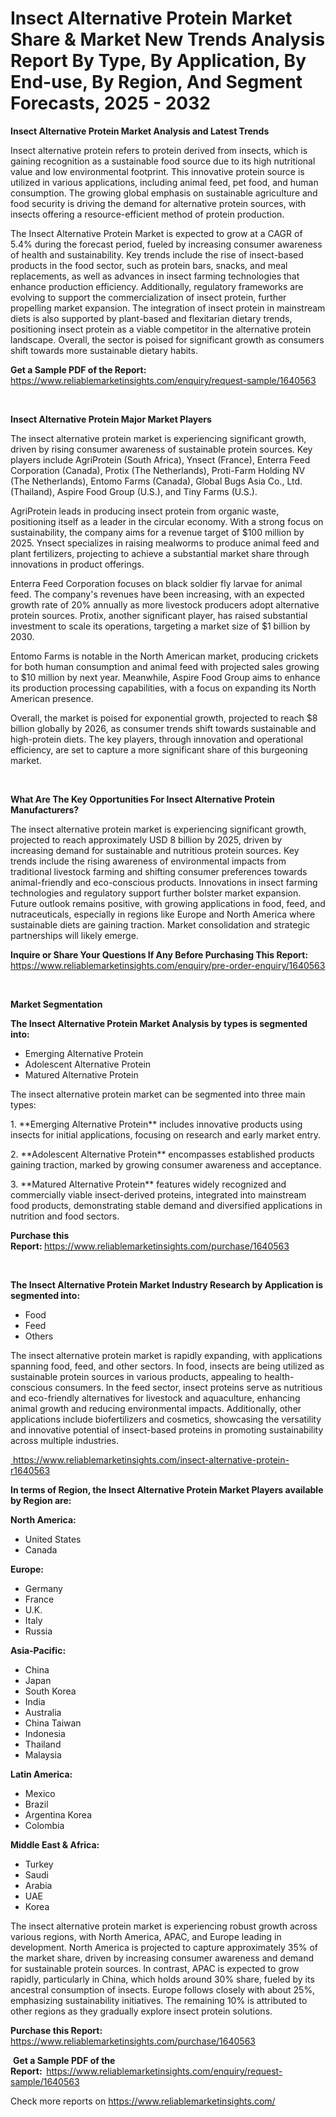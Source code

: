 <p><h1>Insect Alternative Protein Market Share & Market New Trends Analysis Report By Type, By Application, By End-use, By Region, And Segment Forecasts, 2025 - 2032</h1></p><p><strong>Insect Alternative Protein Market Analysis and Latest Trends</strong></p>
<p><p>Insect alternative protein refers to protein derived from insects, which is gaining recognition as a sustainable food source due to its high nutritional value and low environmental footprint. This innovative protein source is utilized in various applications, including animal feed, pet food, and human consumption. The growing global emphasis on sustainable agriculture and food security is driving the demand for alternative protein sources, with insects offering a resource-efficient method of protein production.</p><p>The Insect Alternative Protein Market is expected to grow at a CAGR of 5.4% during the forecast period, fueled by increasing consumer awareness of health and sustainability. Key trends include the rise of insect-based products in the food sector, such as protein bars, snacks, and meal replacements, as well as advances in insect farming technologies that enhance production efficiency. Additionally, regulatory frameworks are evolving to support the commercialization of insect protein, further propelling market expansion. The integration of insect protein in mainstream diets is also supported by plant-based and flexitarian dietary trends, positioning insect protein as a viable competitor in the alternative protein landscape. Overall, the sector is poised for significant growth as consumers shift towards more sustainable dietary habits.</p></p>
<p><strong>Get a Sample PDF of the Report:&nbsp;</strong> <a href="https://www.reliablemarketinsights.com/enquiry/request-sample/1640563?utm_campaign=2281&utm_medium=2&utm_source=Github&utm_content=ia&utm_term=15022025&utm_id=insect-alternative-protein">https://www.reliablemarketinsights.com/enquiry/request-sample/1640563</a></p>
<p>&nbsp;</p>
<p><strong>Insect Alternative Protein Major Market Players</strong></p>
<p><p>The insect alternative protein market is experiencing significant growth, driven by rising consumer awareness of sustainable protein sources. Key players include AgriProtein (South Africa), Ynsect (France), Enterra Feed Corporation (Canada), Protix (The Netherlands), Proti-Farm Holding NV (The Netherlands), Entomo Farms (Canada), Global Bugs Asia Co., Ltd. (Thailand), Aspire Food Group (U.S.), and Tiny Farms (U.S.).</p><p>AgriProtein leads in producing insect protein from organic waste, positioning itself as a leader in the circular economy. With a strong focus on sustainability, the company aims for a revenue target of $100 million by 2025. Ynsect specializes in raising mealworms to produce animal feed and plant fertilizers, projecting to achieve a substantial market share through innovations in product offerings.</p><p>Enterra Feed Corporation focuses on black soldier fly larvae for animal feed. The company's revenues have been increasing, with an expected growth rate of 20% annually as more livestock producers adopt alternative protein sources. Protix, another significant player, has raised substantial investment to scale its operations, targeting a market size of $1 billion by 2030.</p><p>Entomo Farms is notable in the North American market, producing crickets for both human consumption and animal feed with projected sales growing to $10 million by next year. Meanwhile, Aspire Food Group aims to enhance its production processing capabilities, with a focus on expanding its North American presence.</p><p>Overall, the market is poised for exponential growth, projected to reach $8 billion globally by 2026, as consumer trends shift towards sustainable and high-protein diets. The key players, through innovation and operational efficiency, are set to capture a more significant share of this burgeoning market.</p></p>
<p>&nbsp;</p>
<p><strong>What Are The Key Opportunities For Insect Alternative Protein Manufacturers?</strong></p>
<p><p>The insect alternative protein market is experiencing significant growth, projected to reach approximately USD 8 billion by 2025, driven by increasing demand for sustainable and nutritious protein sources. Key trends include the rising awareness of environmental impacts from traditional livestock farming and shifting consumer preferences towards animal-friendly and eco-conscious products. Innovations in insect farming technologies and regulatory support further bolster market expansion. Future outlook remains positive, with growing applications in food, feed, and nutraceuticals, especially in regions like Europe and North America where sustainable diets are gaining traction. Market consolidation and strategic partnerships will likely emerge.</p></p>
<p><strong>Inquire or Share Your Questions If Any Before Purchasing This Report:</strong> <a href="https://www.reliablemarketinsights.com/enquiry/pre-order-enquiry/1640563?utm_campaign=2281&utm_medium=2&utm_source=Github&utm_content=ia&utm_term=15022025&utm_id=insect-alternative-protein">https://www.reliablemarketinsights.com/enquiry/pre-order-enquiry/1640563</a></p>
<p>&nbsp;</p>
<p><strong>Market Segmentation</strong></p>
<p><strong>The Insect Alternative Protein Market Analysis by types is segmented into:</strong></p>
<p><ul><li>Emerging Alternative Protein</li><li>Adolescent Alternative Protein</li><li>Matured Alternative Protein</li></ul></p>
<p><p>The insect alternative protein market can be segmented into three main types: </p><p>1. **Emerging Alternative Protein** includes innovative products using insects for initial applications, focusing on research and early market entry.</p><p>2. **Adolescent Alternative Protein** encompasses established products gaining traction, marked by growing consumer awareness and acceptance.</p><p>3. **Matured Alternative Protein** features widely recognized and commercially viable insect-derived proteins, integrated into mainstream food products, demonstrating stable demand and diversified applications in nutrition and food sectors.</p></p>
<p><strong>Purchase this Report:&nbsp;</strong><a href="https://www.reliablemarketinsights.com/purchase/1640563?utm_campaign=2281&utm_medium=2&utm_source=Github&utm_content=ia&utm_term=15022025&utm_id=insect-alternative-protein">https://www.reliablemarketinsights.com/purchase/1640563</a></p>
<p>&nbsp;</p>
<p><strong>The Insect Alternative Protein Market Industry Research by Application is segmented into:</strong></p>
<p><ul><li>Food</li><li>Feed</li><li>Others</li></ul></p>
<p><p>The insect alternative protein market is rapidly expanding, with applications spanning food, feed, and other sectors. In food, insects are being utilized as sustainable protein sources in various products, appealing to health-conscious consumers. In the feed sector, insect proteins serve as nutritious and eco-friendly alternatives for livestock and aquaculture, enhancing animal growth and reducing environmental impacts. Additionally, other applications include biofertilizers and cosmetics, showcasing the versatility and innovative potential of insect-based proteins in promoting sustainability across multiple industries.</p></p>
<p><a href="https://www.reliablemarketinsights.com/insect-alternative-protein-r1640563?utm_campaign=2281&utm_medium=2&utm_source=Github&utm_content=ia&utm_term=15022025&utm_id=insect-alternative-protein">&nbsp;https://www.reliablemarketinsights.com/insect-alternative-protein-r1640563</a></p>
<p><strong>In terms of Region, the Insect Alternative Protein Market Players available by Region are:</strong></p>
<p>
    <p> <strong> North America: </strong>
        <ul>
            <li>United States</li>
            <li>Canada</li>
        </ul>
        </p> 
    <p> <strong> Europe: </strong>
        <ul>
            <li>Germany</li>
            <li>France</li>
            <li>U.K.</li>
            <li>Italy</li>
            <li>Russia</li>
        </ul>
        </p> 
    <p> <strong> Asia-Pacific: </strong>
        <ul>
            <li>China</li>
            <li>Japan</li>
            <li>South Korea</li>
            <li>India</li>
            <li>Australia</li>
            <li>China Taiwan</li>
            <li>Indonesia</li>
            <li>Thailand</li>
            <li>Malaysia</li>
        </ul>
        </p> 
    <p> <strong> Latin America: </strong>
        <ul>
            <li>Mexico</li>
            <li>Brazil</li>
            <li>Argentina Korea</li>
            <li>Colombia</li>
        </ul>
        </p> 
    <p> <strong> Middle East & Africa: </strong>
        <ul>
            <li>Turkey</li>
            <li>Saudi</li>
            <li>Arabia</li>
            <li>UAE</li>
            <li>Korea</li>
        </ul>
    </p>
    </p>
<p><p>The insect alternative protein market is experiencing robust growth across various regions, with North America, APAC, and Europe leading in development. North America is projected to capture approximately 35% of the market share, driven by increasing consumer awareness and demand for sustainable protein sources. In contrast, APAC is expected to grow rapidly, particularly in China, which holds around 30% share, fueled by its ancestral consumption of insects. Europe follows closely with about 25%, emphasizing sustainability initiatives. The remaining 10% is attributed to other regions as they gradually explore insect protein solutions.</p></p>
<p><strong>Purchase this Report: </strong><a href="https://www.reliablemarketinsights.com/purchase/1640563?utm_campaign=2281&utm_medium=2&utm_source=Github&utm_content=ia&utm_term=15022025&utm_id=insect-alternative-protein">https://www.reliablemarketinsights.com/purchase/1640563</a></p>
<p>&nbsp;<strong>Get a Sample PDF of the Report:&nbsp;&nbsp;</strong><a href="https://www.reliablemarketinsights.com/enquiry/request-sample/1640563?utm_campaign=2281&utm_medium=2&utm_source=Github&utm_content=ia&utm_term=15022025&utm_id=insect-alternative-protein">https://www.reliablemarketinsights.com/enquiry/request-sample/1640563</a></p>
<p><strong></strong></p>
<p>Check more reports on <a href="https://www.reliablemarketinsights.com/?utm_campaign=2281&utm_medium=2&utm_source=Github&utm_content=ia&utm_term=15022025&utm_id=insect-alternative-protein">https://www.reliablemarketinsights.com/</a></p>